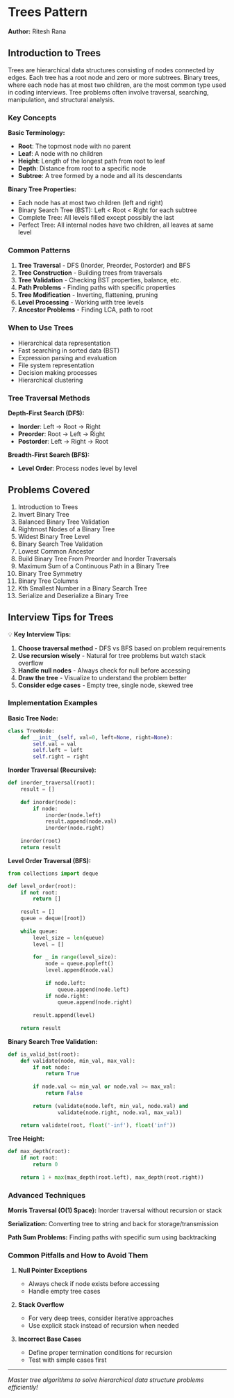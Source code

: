 # Trees Pattern

**Author:** Ritesh Rana

## Introduction to Trees

Trees are hierarchical data structures consisting of nodes connected by edges. Each tree has a root node and zero or more subtrees. Binary trees, where each node has at most two children, are the most common type used in coding interviews. Tree problems often involve traversal, searching, manipulation, and structural analysis.

### Key Concepts

**Basic Terminology:**
- **Root**: The topmost node with no parent
- **Leaf**: A node with no children
- **Height**: Length of the longest path from root to leaf
- **Depth**: Distance from root to a specific node
- **Subtree**: A tree formed by a node and all its descendants

**Binary Tree Properties:**
- Each node has at most two children (left and right)
- Binary Search Tree (BST): Left < Root < Right for each subtree
- Complete Tree: All levels filled except possibly the last
- Perfect Tree: All internal nodes have two children, all leaves at same level

### Common Patterns

1. **Tree Traversal** - DFS (Inorder, Preorder, Postorder) and BFS
2. **Tree Construction** - Building trees from traversals
3. **Tree Validation** - Checking BST properties, balance, etc.
4. **Path Problems** - Finding paths with specific properties
5. **Tree Modification** - Inverting, flattening, pruning
6. **Level Processing** - Working with tree levels
7. **Ancestor Problems** - Finding LCA, path to root

### When to Use Trees

- Hierarchical data representation
- Fast searching in sorted data (BST)
- Expression parsing and evaluation
- File system representation
- Decision making processes
- Hierarchical clustering

### Tree Traversal Methods

**Depth-First Search (DFS):**
- **Inorder**: Left → Root → Right
- **Preorder**: Root → Left → Right  
- **Postorder**: Left → Right → Root

**Breadth-First Search (BFS):**
- **Level Order**: Process nodes level by level

## Problems Covered

1. Introduction to Trees
2. Invert Binary Tree
3. Balanced Binary Tree Validation
4. Rightmost Nodes of a Binary Tree
5. Widest Binary Tree Level
6. Binary Search Tree Validation
7. Lowest Common Ancestor
8. Build Binary Tree From Preorder and Inorder Traversals
9. Maximum Sum of a Continuous Path in a Binary Tree
10. Binary Tree Symmetry
11. Binary Tree Columns
12. Kth Smallest Number in a Binary Search Tree
13. Serialize and Deserialize a Binary Tree

## Interview Tips for Trees

💡 **Key Interview Tips:**

1. **Choose traversal method** - DFS vs BFS based on problem requirements
2. **Use recursion wisely** - Natural for tree problems but watch stack overflow
3. **Handle null nodes** - Always check for null before accessing
4. **Draw the tree** - Visualize to understand the problem better
5. **Consider edge cases** - Empty tree, single node, skewed tree

### Implementation Examples

**Basic Tree Node:**
```python
class TreeNode:
    def __init__(self, val=0, left=None, right=None):
        self.val = val
        self.left = left
        self.right = right
```

**Inorder Traversal (Recursive):**
```python
def inorder_traversal(root):
    result = []
    
    def inorder(node):
        if node:
            inorder(node.left)
            result.append(node.val)
            inorder(node.right)
    
    inorder(root)
    return result
```

**Level Order Traversal (BFS):**
```python
from collections import deque

def level_order(root):
    if not root:
        return []
    
    result = []
    queue = deque([root])
    
    while queue:
        level_size = len(queue)
        level = []
        
        for _ in range(level_size):
            node = queue.popleft()
            level.append(node.val)
            
            if node.left:
                queue.append(node.left)
            if node.right:
                queue.append(node.right)
        
        result.append(level)
    
    return result
```

**Binary Search Tree Validation:**
```python
def is_valid_bst(root):
    def validate(node, min_val, max_val):
        if not node:
            return True
        
        if node.val <= min_val or node.val >= max_val:
            return False
        
        return (validate(node.left, min_val, node.val) and
                validate(node.right, node.val, max_val))
    
    return validate(root, float('-inf'), float('inf'))
```

**Tree Height:**
```python
def max_depth(root):
    if not root:
        return 0
    
    return 1 + max(max_depth(root.left), max_depth(root.right))
```

### Advanced Techniques

**Morris Traversal (O(1) Space):**
Inorder traversal without recursion or stack

**Serialization:**
Converting tree to string and back for storage/transmission

**Path Sum Problems:**
Finding paths with specific sum using backtracking

### Common Pitfalls and How to Avoid Them

1. **Null Pointer Exceptions**
   - Always check if node exists before accessing
   - Handle empty tree cases

2. **Stack Overflow**
   - For very deep trees, consider iterative approaches
   - Use explicit stack instead of recursion when needed

3. **Incorrect Base Cases**
   - Define proper termination conditions for recursion
   - Test with simple cases first

---
*Master tree algorithms to solve hierarchical data structure problems efficiently!*
